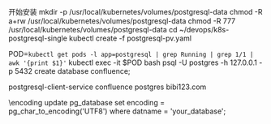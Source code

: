 
开始安装
mkdir -p /usr/local/kubernetes/volumes/postgresql-data
chmod -R a+rw /usr/local/kubernetes/volumes/postgresql-data
chmod -R 777 /usr/local/kubernetes/volumes/postgresql-data
cd ~/devops/k8s-postgresql-single
kubectl create -f postgresql-pv.yaml


POD=`kubectl get pods -l app=postgresql | grep Running | grep 1/1 | awk '{print $1}'`
kubectl exec -it $POD bash
psql -U postgres -h 127.0.0.1 -p 5432
create database confluence;

postgresql-client-service
confluence
postgres
bibi123.com

\encoding
update pg_database set encoding = pg_char_to_encoding('UTF8') where datname = 'your_database';

